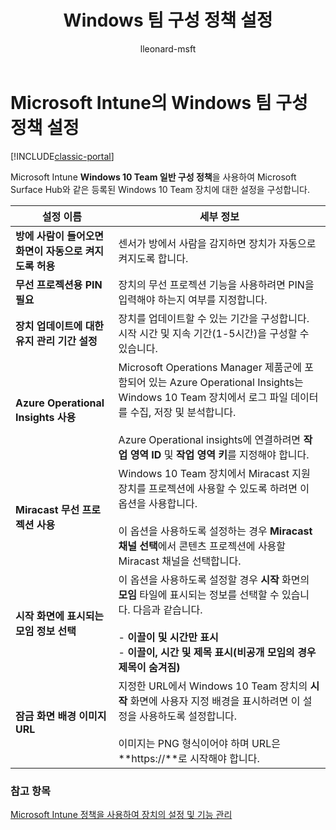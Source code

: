 ﻿---
title: "Windows 팀 구성 정책 설정"
description: "Microsoft Intune **Windows 10 Team 일반 구성 정책**을 사용하여 Microsoft Surface Hub와 같은 등록된 Windows 10 Team 장치에 대한 설정을 구성합니다."
keywords: 
author: lleonard-msft
ms.author: alleonar
manager: angrobe
ms.date: 12/27/2016
ms.topic: article
ms.prod: 
ms.service: microsoft-intune
ms.technology: 
ms.assetid: 38194ef3-e26e-4682-958d-14b395fccba1
ROBOTS: NOINDEX,NOFOLLOW
ms.reviewer: jeffgilb
ms.suite: ems
ms.custom: intune-classic
ms.openlocfilehash: 470394c715ba33fd6cd3517ce2815279090a42f0
ms.sourcegitcommit: 1a54bdf22786aea1cf1b497d54024470e1024aeb
ms.translationtype: HT
ms.contentlocale: ko-KR
ms.lasthandoff: 10/10/2017
---
# <a name="windows-team-configuration-policy-settings-in-microsoft-intune"></a>Microsoft Intune의 Windows 팀 구성 정책 설정

[!INCLUDE[classic-portal](../includes/classic-portal.md)]

Microsoft Intune **Windows 10 Team 일반 구성 정책**을 사용하여 Microsoft Surface Hub와 같은 등록된 Windows 10 Team 장치에 대한 설정을 구성합니다.

|설정 이름|세부 정보|
|----------------|-----------|
|**방에 사람이 들어오면 화면이 자동으로 켜지도록 허용**|센서가 방에서 사람을 감지하면 장치가 자동으로 켜지도록 합니다.|
|**무선 프로젝션용 PIN 필요**|장치의 무선 프로젝션 기능을 사용하려면 PIN을 입력해야 하는지 여부를 지정합니다.|
|**장치 업데이트에 대한 유지 관리 기간 설정**|장치를 업데이트할 수 있는 기간을 구성합니다. 시작 시간 및 지속 기간(1-5시간)을 구성할 수 있습니다.|
|**Azure Operational Insights 사용**|Microsoft Operations Manager 제품군에 포함되어 있는 Azure Operational Insights는 Windows 10 Team 장치에서 로그 파일 데이터를 수집, 저장 및 분석합니다.<br /><br />Azure Operational insights에 연결하려면 **작업 영역 ID** 및 **작업 영역 키**를 지정해야 합니다.|
|**Miracast 무선 프로젝션 사용**|Windows 10 Team 장치에서 Miracast 지원 장치를 프로젝션에 사용할 수 있도록 하려면 이 옵션을 사용합니다.<br /><br />이 옵션을 사용하도록 설정하는 경우 **Miracast 채널 선택**에서 콘텐츠 프로젝션에 사용할 Miracast 채널을 선택합니다.|
|**시작 화면에 표시되는 모임 정보 선택**|이 옵션을 사용하도록 설정할 경우 **시작** 화면의 **모임** 타일에 표시되는 정보를 선택할 수 있습니다. 다음과 같습니다.<br /><br />-   **이끌이 및 시간만 표시**<br />-   **이끌이, 시간 및 제목 표시(비공개 모임의 경우 제목이 숨겨짐)**|
|**잠금 화면 배경 이미지 URL**|지정한 URL에서 Windows 10 Team 장치의 **시작** 화면에 사용자 지정 배경을 표시하려면 이 설정을 사용하도록 설정합니다.<br /><br />이미지는 PNG 형식이어야 하며 URL은 **https://**로 시작해야 합니다.|


### <a name="see-also"></a>참고 항목
[Microsoft Intune 정책을 사용하여 장치의 설정 및 기능 관리](manage-settings-and-features-on-your-devices-with-microsoft-intune-policies.md)

